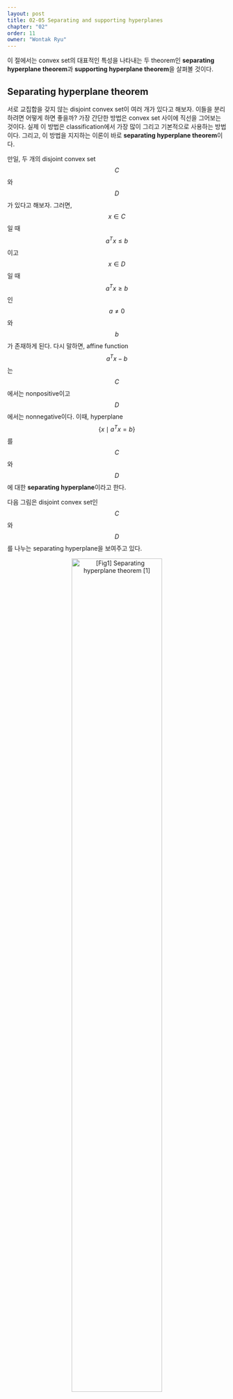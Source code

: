 ```yaml
---
layout: post
title: 02-05 Separating and supporting hyperplanes
chapter: "02"
order: 11
owner: "Wontak Ryu"
---
```


이 절에서는 convex set의 대표적인 특성을 나타내는 두 theorem인 **separating hyperplane theorem**과 **supporting hyperplane theorem**을 살펴볼 것이다.

## Separating hyperplane theorem

서로 교집합을 갖지 않는 disjoint convex set이 여러 개가 있다고 해보자. 이들을 분리하려면 어떻게 하면 좋을까? 가장 간단한 방법은 convex set 사이에 직선을 그어보는 것이다. 실제 이 방법은 classification에서 가장 많이 그리고 기본적으로 사용하는 방법이다. 그리고, 이 방법을 지지하는 이론이 바로 **separating hyperplane theorem**이다. 

만일, 두 개의 disjoint convex set $$C$$와 $$D$$가 있다고 해보자. 그러면, $$x \in C$$일 때  $$a^T x \le b$$이고 $$x \in D$$일 때  $$a^T x \ge b$$인 $$a \ne 0$$와 $$b$$가 존재하게 된다. 다시 말하면, affine function $$a^T x -  b$$는 $$C$$에서는 nonpositive이고 $$D$$에서는 nonnegative이다. 이때, hyperplane $$ \{ x \mid a^T x =  b\}$$를 $$C$$와 $$D$$에 대한 **separating hyperplane**이라고 한다.

다음 그림은 disjoint convex set인 $$C$$와 $$D$$를 나누는 separating hyperplane을 보여주고 있다.

<figure class="image" style="align: center;">
<p align="center">
  <img src="{{ site.baseurl }}/img/chapter_img/chapter02/02.05_01_Seperating_hyperplan_theorem.PNG" alt="[Fig1] Separating hyperplane theorem [1]" width="70%">
  <figcaption style="text-align: center;">[Fig1] Separating hyperplane theorem [1]</figcaption>
</p>
</figure>


Separating hyperplane theorems의 역은 성립하지 않는다. 즉, separating hyperplane이 존재한다고 해서 두 convex set이 (교집합이 없는) disjoint convex set은 아닐 수 있다. 가장 간단한 반례로 두 convex set이 $$C = D = $$ {$$0$$} $$\subseteq R$$와 같이 같더라도 $$x = 0$$은 $$C$$와 $$D$$를 분리한다는 것을 알 수 있다.

#### Strict separation

만일 separating hyperplane이 더 강한 조건인 $$x \in C$$일 때  $$a^T x \lt b$$이고 $$x \in D$$일 때  $$a^T x \gt b$$를 만족한다면, 이를 $$C$$와 $$D$$에 대한 **strict separation**이라고 한다. Disjoint closed convex set이 strict serparaton일 필요는 없지만 많은 경우에 이 조건은 성립될 수 있다.


## Supporting hyperplanes theorem

**Supporting hyperplane theorem**은 임의의 nonempty convex set $$C$$와 $$x_0 \in$$ **bd** $$C$$가 있을 때, 점 $$x_0$$에서 $$C$$의 **supporting hyperplane**이 존재하는 것을 말한다. 

그렇다면 supporting hyperplane이란 무엇인가? 먼저 점 $$x_0$$가 boundary **bd** $$C$$의 점이라고 하자. 집합 내의 모든 점 $$x \in C$$에 대해  $$a^T x \le a^T x_0$$ ($$a \ne 0$$)을 만족하면, hyperplane $$\{x \mid a^T x = a^T x_0 \}$$은 점 $$x_0$$에서 집합 $$C$$의 **supporting hyperplane**이라고 한다. 

[참고] boundary는 $$x_0 \in$$ **bd** $$C = $$ **cl** $$C$$ $$\setminus$$ **int** $$C$$와 같이 전체 set에서 interior를 빼서 정의할 수 있다.

기하학적으로 supporting hyperplane $$\{x \mid a^T x = a^T x_0\}$$은 점 $$x_0$$에서 접선으로 공간에서 집합 $$C$$를 분리하며, halfspace $$a^T x \le a^T x_0$$는 집합 $$C$$를 포함한다.

<figure class="image" style="align: center;">
<p align="center">
  <img src="{{ site.baseurl }}/img/chapter_img/chapter02/02.05_02_Supporting_hyperplane_theorem.PNG" alt="[Fig 2] Supporting hyperplane [1]" width="70%">
  <figcaption style="text-align: center;">[Fig 2] Supporting hyperplane [1]</figcaption>
</p>
</figure>


